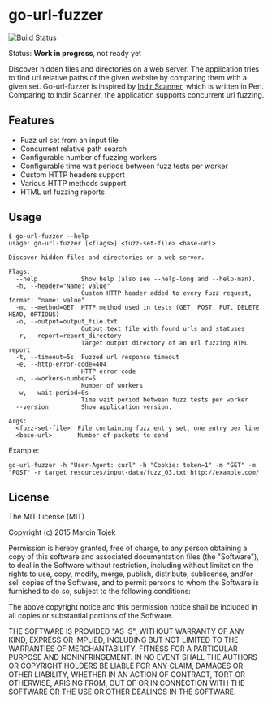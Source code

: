 # go-url-fuzzer

[![Build Status](https://travis-ci.org/mtojek/go-url-fuzzer.svg?branch=master)](https://travis-ci.org/mtojek/go-url-fuzzer)

Status: **Work in progress**, not ready yet

Discover hidden files and directories on a web server. The application tries to find url relative paths of the given website by comparing them with a given set. Go-url-fuzzer is inspired by [Indir Scanner](http://indir.uw-team.org/), which is written in Perl. Comparing to Indir Scanner, the application supports concurrent url fuzzing.

## Features

* Fuzz url set from an input file
* Concurrent relative path search
* Configurable number of fuzzing workers
* Configurable time wait periods between fuzz tests per worker
* Custom HTTP headers support
* Various HTTP methods support
* HTML url fuzzing reports

## Usage

~~~
$ go-url-fuzzer --help
usage: go-url-fuzzer [<flags>] <fuzz-set-file> <base-url>

Discover hidden files and directories on a web server.

Flags:
  --help            Show help (also see --help-long and --help-man).
  -h, --header="Name: value"
                    Custom HTTP header added to every fuzz request, format: "name: value"
  -m, --method=GET  HTTP method used in tests (GET, POST, PUT, DELETE, HEAD, OPTIONS)
  -o, --output=output_file.txt
                    Output text file with found urls and statuses
  -r, --report=report_directory
                    Target output directory of an url fuzzing HTML report
  -t, --timeout=5s  Fuzzed url response timeout
  -e, --http-error-code=404
                    HTTP error code
  -n, --workers-number=5
                    Number of workers
  -w, --wait-period=0s
                    Time wait period between fuzz tests per worker
  --version         Show application version.

Args:
  <fuzz-set-file>  File containing fuzz entry set, one entry per line
  <base-url>       Number of packets to send
~~~

Example:
~~~
go-url-fuzzer -h "User-Agent: curl" -h "Cookie: token=1" -m "GET" -m "POST" -r target resources/input-data/fuzz_03.txt http://example.com/
~~~

## License

The MIT License (MIT)

Copyright (c) 2015 Marcin Tojek

Permission is hereby granted, free of charge, to any person obtaining a copy
of this software and associated documentation files (the "Software"), to deal
in the Software without restriction, including without limitation the rights
to use, copy, modify, merge, publish, distribute, sublicense, and/or sell
copies of the Software, and to permit persons to whom the Software is
furnished to do so, subject to the following conditions:

The above copyright notice and this permission notice shall be included in all
copies or substantial portions of the Software.

THE SOFTWARE IS PROVIDED "AS IS", WITHOUT WARRANTY OF ANY KIND, EXPRESS OR
IMPLIED, INCLUDING BUT NOT LIMITED TO THE WARRANTIES OF MERCHANTABILITY,
FITNESS FOR A PARTICULAR PURPOSE AND NONINFRINGEMENT. IN NO EVENT SHALL THE
AUTHORS OR COPYRIGHT HOLDERS BE LIABLE FOR ANY CLAIM, DAMAGES OR OTHER
LIABILITY, WHETHER IN AN ACTION OF CONTRACT, TORT OR OTHERWISE, ARISING FROM,
OUT OF OR IN CONNECTION WITH THE SOFTWARE OR THE USE OR OTHER DEALINGS IN THE
SOFTWARE.
